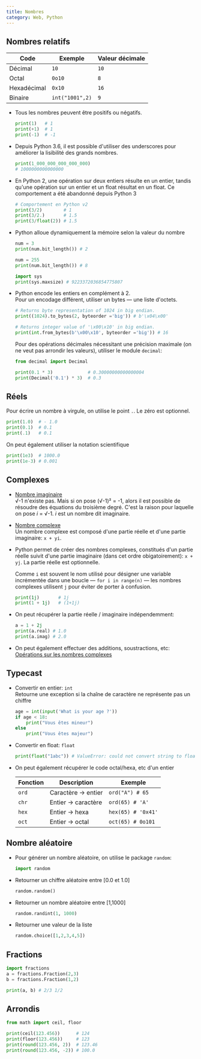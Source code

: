 ```yaml
---
title: Nombres
category: Web, Python
---
```


## Nombres relatifs

| Code        | Exemple | Valeur décimale
|---          |---      |---
| Décimal     | `10`    | `10`
| Octal       | `0o10`  | `8`
| Hexadécimal | `0x10`  | `16`
| Binaire     | `int("1001",2)` | `9`

* Tous les nombres peuvent être positifs ou négatifs.

  ``` python
  print(1)   # 1
  print(+1)  # 1
  print(-1)  # -1
  ```

* Depuis Python 3.6, il est possible d'utiliser des underscores pour améliorer la lisibilité des grands nombres. 

  ``` python
  print(1_000_000_000_000_000)
  # 1000000000000000
  ```

* En Python 2, une opération sur deux entiers résulte en un entier, tandis qu'une opération sur un entier et un float résultat en un float. Ce comportement a été abandonné depuis Python 3

  ``` python
  # Comportement en Python v2
  print(3/2)        # 1
  print(3/2.)       # 1.5
  print(3/float(2)) # 1.5
  ```

* Python alloue dynamiquement la mémoire selon la valeur du nombre

  ``` python
  num = 3
  print(num.bit_length()) # 2

  num = 255
  print(num.bit_length()) # 8

  import sys
  print(sys.maxsize) # 9223372036854775807
  ```

* Python encode les entiers en complément à 2.  
  Pour un encodage différent, utiliser un bytes — une liste d'octets.

  ``` python
  # Returns byte representation of 1024 in big endian.
  print((1024).to_bytes(2, byteorder ='big')) # b'\x04\x00'

  # Returns integer value of '\x00\x10' in big endian.
  print(int.from_bytes(b'\x00\x10', byteorder ='big')) # 16
  ```
  
  Pour des opérations décimales nécessitant une précision maximale (on ne veut pas arrondir les valeurs), utiliser le module `decimal`:

  ``` python
  from decimal import Decimal

  print(0.1 * 3)             # 0.30000000000000004
  print(Decimal('0.1') * 3)  # 0.3
  ```

## Réels

Pour écrire un nombre à virgule, on utilise le point `.`. Le zéro est optionnel.

``` python
print(1.0)  # - 1.0
print(0.1)  # 0.1
print(.1)   # 0.1
```

On peut également utiliser la notation scientifique

``` python
print(1e3)  # 1000.0
print(1e-3) # 0.001
```

## Complexes

* <ins>Nombre imaginaire</ins>  
  &radic;-1 n'existe pas. Mais si on pose (&radic;-1)² = -1, alors il est possible de résoudre des équations du troisième degré. C'est la raison pour laquelle on pose *i* = &radic;-1. *i* est un nombre dit imaginaire.

* <ins>Nombre complexe</ins>  
  Un nombre complexe est composé d'une partie réelle et d'une partie imaginaire: `x + yi`.

* Python permet de créer des nombres complexes, constitués d'un partie réelle suivit d'une partie imaginaire (dans cet ordre obigatoirement): `x + yj`. La partie réelle est optionnelle.

  Comme `i` est souvent le nom utilisé pour désigner une variable incrémentée dans une boucle — `for i in range(n)` — les nombres complexes utilisent `j` pour éviter de porter à confusion.

  ``` python
  print(1j)       # 1j
  print(1 + 1j)   # (1+1j)
  ```

* On peut récupérer la partie réelle / imaginaire indépendemment:

  ``` python
  a = 1 + 2j
  print(a.real) # 1.0
  print(a.imag) # 2.0
  ```

* On peut également effectuer des additions, soustractions, etc: [Opérations sur les nombres complexes](https://nbviewer.jupyter.org/github/a-mt/LetsUpgrade-AI-ML/blob/master/Day%204/Python%20Basics.ipynb)

## Typecast

* Convertir en entier: `int`  
  Retourne une exception si la chaîne de caractère ne représente pas un chiffre

  ``` python
  age = int(input('What is your age ?'))
  if age < 18:
      print("Vous êtes mineur")
  else
      print("Vous êtes majeur")
  ```

* Convertir en float: `float`

  ``` python
  print(float("1abc")) # ValueError: could not convert string to float: '1abc'
  ```

* On peut également récupérer le code octal/hexa, etc d'un entier

  | Fonction | Description | Exemple
  |---       |---          |---
  | `ord`    | Caractère &rarr; entier | `ord("A") # 65`
  | `chr`    | Entier &rarr; caractère | `ord(65) # 'A'`
  | `hex`    | Entier &rarr; hexa | `hex(65) # '0x41'`
  | `oct`    | Entier &rarr; octal | `oct(65) # 0o101`

## Nombre aléatoire

* Pour générer un nombre aléatoire, on utilise le package `random`:

  ``` python
  import random
  ```

* Retourner un chiffre aléatoire entre [0.0 et 1.0]

  ``` python
  random.random()
  ```

* Retourner un nombre aléatoire entre [1,1000]

  ``` python
  random.randint(1, 1000)
  ```

* Retourner une valeur de la liste

  ``` python
  random.choice([1,2,3,4,5])
  ```

## Fractions

``` python
import fractions
a = fractions.Fraction(2,3)
b = fractions.Fraction(1,2)

print(a, b) # 2/3 1/2
```

## Arrondis

``` python
from math import ceil, floor

print(ceil(123.456))      # 124
print(floor(123.456))     # 123
print(round(123.456, 2))  # 123.46
print(round(123.456, -2)) # 100.0
```
